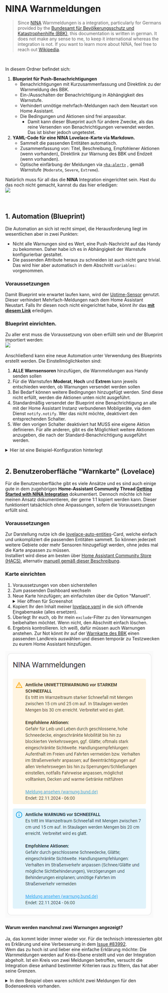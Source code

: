 # NINA Warnmeldungen
> Since [NINA](https://www.home-assistant.io/integrations/nina/) Warnmeldungen is a integration, particularly for Germans provided by the [Bundesamt für Bevölkerungsschutz und Katastrophenhilfe (BBK)](https://www.bbk.bund.de/DE/Warnung-Vorsorge/Warn-App-NINA/Warnung-im-Web/warnung-im-web_node.html), this documentation is written in german. It does not make any sense to me, to keep it international whereas the integration is not. If you want to learn more about NINA, feel free to reach out [Wikipedia](https://de.wikipedia.org/wiki/Warn-App_NINA).

<br>

In diesem Ordner befindet sich:
1. **Blueprint für Push-Benachrichtigungen**
   - Benachrichtigungen mit Kurzusammenfassung und Direktlink zu der Warnmeldung des BBK.
   - Ein-/Ausschalten der Benachrichtigung in Abhängigkeit des Warnstufe.
   - Verhindert unnötige mehrfach-Meldungen nach dem Neustart von Home Assistant.
   - Die Bedingungen und Aktionen sind frei anpassbar.
      - Damit kann dieser Blueprint auch für andere Zwecke, als das reine Versenden von Benachrichtigungen verwendet werden. Das ist bisher jedoch ungetestet.
2. **YAML-Code für eine NINA Lovelace-Karte via Markdown.**
   - Sammelt die passenden Entitäten automatisch.
   - Zusammenfassung von: Titel, Beschreibung, Empfohlener Aktionen (wenn vorhanden), Direktlink zur Warnung des BBK und Endzeit (wenn vorhanden).
   - Optische einfärbung der Meldungen via [`<ha-alert>`](https://design.home-assistant.io/#components/ha-alert) , gemäß Warnstufe (`Moderate`, `Severe`, `Extreme`).

Natürlich muss für all das die **NINA** Integration eingerichtet sein. Hast du das noch nicht gemacht, kannst du das hier erledigen: <br>
<a href="https://my.home-assistant.io/redirect/config_flow_start?domain=nina" class="my badge" target="_blank"><img src="https://my.home-assistant.io/badges/config_flow_start.svg"></a>

<br>

## 1. Automation (Blueprint)
Die Automation an sich ist recht simpel, die Herausforderung liegt im wesentlichen aber in zwei Punkten:
- Nicht alle Warnungen sind es Wert, eine Push-Nachricht auf das Handy zu bekommen. Daher habe ich es in Abhängigkeit der Warnstufe konfigurierbar gestaltet.
- Die passenden Attribute heraus zu schneiden ist auch nicht ganz trivial. Das wird hier aber automatisch in dem Abschnitt `variables:` vorgenommen.

### Voraussetzungen
Damit Blueprint wie erwartet laufen kann, wird der [Uptime-Sensor](https://www.home-assistant.io/integrations/uptime/) genutzt. Dieser verhindert Mehrfach-Meldungen nach dem Home Assistant Neustart. Falls Ihr diesen noch nicht eingerichtet habe, könnt ihr das **[mit diesem Link](https://my.home-assistant.io/redirect/config_flow_start?domain=uptime)** erledigen.

### Blueprint einrichten.
Zu aller erst muss die Voraussetzung von oben erfüllt sein und der Blueprint importiert werden: <br>
<a href="https://my.home-assistant.io/redirect/blueprint_import/?blueprint_url=FIXME" target="_blank"><img src="https://my.home-assistant.io/badges/blueprint_import.svg"></a> <br>

Anschließend kann eine neue Automation unter Verwendung des Blueprints erstellt werden. Die Einstellmöglichkeiten sind:
1. **ALLE Warnsensoren** hinzufügen, die Warnmeldungen aus Handy senden sollen  
2. Für die Warnstufen **Moderat**, **Hoch** und **Extrem** kann jeweils entschieden werden, ob Warnungen versendet werden sollen  
3. Bei Bedarf können weitere Bedingungen hinzugefügt werden. Sind diese nicht erfüllt, werden die Aktionen unten nicht ausgeführt. 
4. Standardmäßig versendet der Blueprint eine Benachrichtigung an alle mit der Home Assistant Instanz verbundenen Mobilgeräte, via dem Dienst `notify.notify`. Wer das nicht möchte, deaktiviert den entsprechenden Schalter.
5. Wer den vorigen Schalter deaktiviert hat MUSS eine eigene Aktion definieren. Für alle anderen, gibt es die Möglichkeit weitere Aktionen anzugeben, die nach der Standard-Benachrichtigung ausgeführt werden.

<details>
   <summary>Hier ist eine Beispiel-Konfiguration hinterlegt</summary>  
   <img src="blueprint_setup.png" width=600px/>
</details>
<br>

## 2. Benutzeroberfläche "Warnkarte" (Lovelace)
Für die Benutzeroberfläche gibt es viele Ansätze und es sind auch einige gute in dem zugehörigen **Home-Assistant Community Thread [Getting Started with NINA Integration](https://community.home-assistant.io/t/getting-started-with-nina-integration/388468)** dokumentiert. Dennoch möchte ich hier meinen Ansatz dokumentieren, der gerne 1:1 kopiert werden kann. Dieser funktioniert tatsächlich ohne Anpassungen, sofern die Voraussetzungen erfüllt sind.

### Voraussetzungen
Zur Darstellung nutze ich die [lovelace-auto-entities](https://github.com/thomasloven/lovelace-auto-entities)-Card, welche einfach und unkompliziert die passenden Entitäten sammelt. So können jederzeit weitere Gebiete oder mehr Sensoren hinzugefügt werden, ohne jedes mal die Karte anpassen zu müssen.  
Installiert wird diese am besten über [Home Assistant Community Store (HACS)](https://www.hacs.xyz/docs/use/), alternativ [manuell gemäß dieser Beschreibung](https://github.com/thomasloven/hass-config/wiki/Lovelace-Plugins).

### Karte einrichten
1. Voraussetzungen von oben sicherstellen
2. Zum passenden Dashboard wechseln
3. Neue Karte hinzufügen; am einfachsten über die Option "Manuell".  
    <details>
    <summary>Hier öffnen für Screenshot</summary>  
    <img src="add_card_manual.png" width=600px/>
    </details>
4. Kopiert Ihr den Inhalt meiner [lovelace.yaml](lovelace.yaml) in die sich öffnende Eingabemaske (alles ersetzen).
5. Überlegt Ihr euch, ob Ihr mein `exclude`-Filter zu den Vorwarnungen beibehalten möchtet. Wenn nicht, den Abschnitt einfach löschen.
6. Ergebnis kontrollieren. Ich weiß, dafür müssen auch Warnungen anstehen. Zur Not könnt ihr auf der [Warnkarte des BBK](https://warnung.bund.de/meldungen) einen passenden Landkreis auswählen und diesen temporär zu Testzwecken zu eurem Home Assistant hinzufügen.  

![Beispiel-Screenshot](example_card.png)

#### Warum werden manchmal zwei Warnungen angezeigt?
Ja, das kommt leider immer wieder vor. Für die technisch interessierten gibt es Erklärung und eine Verbesserung in dem [Issue #83992](https://github.com/home-assistant/core/issues/83992).  
Wem das zu hoch ist und lieber eine einfache Erklärung möchte: Die Warnmeldungen werden auf Kreis-Ebene erstellt und von der Integration abgeholt. Ist ein Kreis von zwei Meldungen betroffen, versucht die Integration diese anhand bestimmter Kriterien raus zu filtern, das hat aber seine Grenzen.
<details>
<summary>In dem Beispiel oben waren schlicht zwei Meldungen für den Bodenseekreis vorhanden.</summary>  
<img src="area_explained.png" width=600px/>

> **Tipp:** Nutzt die [Affected Area Filter](https://www.home-assistant.io/integrations/nina/#affected-area-filter) der Integration, um Falschmeldungen zu reduzieren. Hat in dem Fall oben zwar auch nicht geholfen, das ist aber so selten geworden, dass es verschmerzbar ist. Und wer sich mir Regex schwer tut, nutzt einfach die Website [regex101](https://regex101.com/) oder mein Beispiel und passt es sich an:  
`.*Meckenbeuren.*|.*Schussen.*|.*Bodensee.*|.*weitere.*|.*Württemberg.*|.*eutschland.*` (Das `D` fehlt mit Absicht, weil sonst "Süddeutschland" kein Match wäre)
</details>
